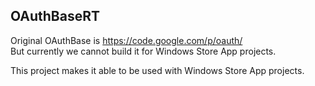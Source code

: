 OAuthBaseRT
---------------
Original OAuthBase is https://code.google.com/p/oauth/  
But currently we cannot build it for Windows Store App projects.

This project makes it able to be used with Windows Store App projects.
